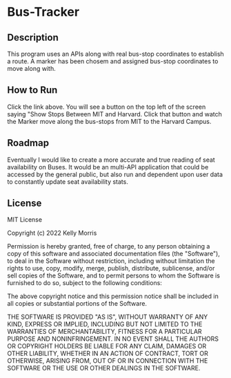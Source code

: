 # Bus-Tracker

## Description
This program uses an APIs along with real bus-stop coordinates to establish a route. A marker has been chosem and assigned 
bus-stop coordinates to move along with. 

## How to Run
Click the link above. You will see a button on the top left of the screen saying "Show Stops Between MIT and Harvard. 
Click that button and watch the Marker move along the bus-stops from MIT to the Harvard Campus. 

## Roadmap
Eventually I would like to create a more accurate and true reading of seat availability on Buses. It would be an multi-API application 
that could be accessed by the general public, but also run and dependent upon user data to constantly update seat availability stats. 
## License

MIT License

Copyright (c) 2022 Kelly Morris

Permission is hereby granted, free of charge, to any person obtaining a copy of this software and associated documentation files (the "Software"), to deal in the Software without restriction, including without limitation the rights to use, copy, modify, merge, publish, distribute, sublicense, and/or sell copies of the Software, and to permit persons to whom the Software is furnished to do so, subject to the following conditions:

The above copyright notice and this permission notice shall be included in all copies or substantial portions of the Software.

THE SOFTWARE IS PROVIDED "AS IS", WITHOUT WARRANTY OF ANY KIND, EXPRESS OR IMPLIED, INCLUDING BUT NOT LIMITED TO THE WARRANTIES OF MERCHANTABILITY, FITNESS FOR A PARTICULAR PURPOSE AND NONINFRINGEMENT. IN NO EVENT SHALL THE AUTHORS OR COPYRIGHT HOLDERS BE LIABLE FOR ANY CLAIM, DAMAGES OR OTHER LIABILITY, WHETHER IN AN ACTION OF CONTRACT, TORT OR OTHERWISE, ARISING FROM, OUT OF OR IN CONNECTION WITH THE SOFTWARE OR THE USE OR OTHER DEALINGS IN THE SOFTWARE.
